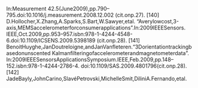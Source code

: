 In:Measurement 42.5(June2009),pp.790–795.doi:10.1016/j.measurement.2008.12.002
(cit.onp.27).
[140] D.Hollocher,X.Zhang,A.Sparks,S.Bart,W.Sawyer,etal.
“Averylowcost,3-axis,MEMSaccelerometerforconsumerapplications”.In:2009IEEESensors.
IEEE,Oct.2009,pp.953–957.isbn:978-1-4244-4548-6.doi:10.1109/ICSENS.2009.5398189
(cit.onp.28).
[141] BenoitHuyghe,JanDoutreloigne,andJanVanfleteren.“3Dorientationtrackingbasedonunscented
Kalmanfilteringofaccelerometerandmagnetometerdata”.
In:2009IEEESensorsApplicationsSymposium.IEEE,Feb.2009,pp.148–152.isbn:978-1-4244-2786-4.
doi:10.1109/SAS.2009.4801796(cit.onp.28).
[142] JadeBayly,JohnCarino,SlavéPetrovski,MichelleSmit,DiliniA.Fernando,etal.